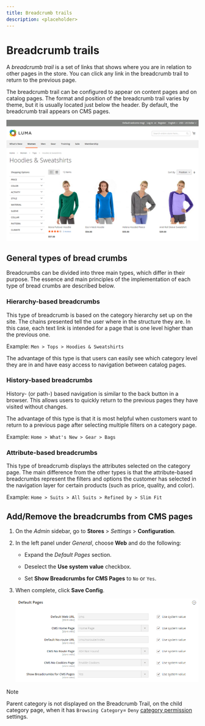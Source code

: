 ```yaml
---
title: Breadcrumb trails
description: <placeholder>
---
```

# Breadcrumb trails

A _breadcrumb trail_ is a set of links that shows where you are in relation to other pages in the store. You can click any link in the breadcrumb trail to return to the previous page.

The breadcrumb trail can be configured to appear on content pages and on catalog pages. The format and position of the breadcrumb trail varies by theme, but it is usually located just below the header. By default, the breadcrumb trail appears on CMS pages.

![Breadcrumb trail displayed in the storefront](./assets/storefront-breadcrumb-trail.png)<!-- zoom -->

## General types of bread crumbs

Breadcrumbs can be divided into three main types, which differ in their purpose. The essence and main principles of the implementation of each type of bread crumbs are described below.

### Hierarchy-based breadcrumbs

This type of breadcrumb is based on the category hierarchy set up on the site. The chains presented tell the user where in the structure they are. In this case, each text link is intended for a page that is one level higher than the previous one.

Example: `Men > Tops > Hoodies & Sweatshirts`

The advantage of this type is that users can easily see which category level they are in and have easy access to navigation between catalog pages.

### History-based breadcrumbs

History- (or path-) based navigation is similar to the back button in a browser. This allows users to quickly return to the previous pages they have visited without changes.

The advantage of this type is that it is most helpful when customers want to return to a previous page after selecting multiple filters on a category page.

Example: `Home > What's New > Gear > Bags`

### Attribute-based breadcrumbs

This type of breadcrumb displays the attributes selected on the category page. The main difference from the other types is that the attribute-based breadcrumbs represent the filters and options the customer has selected in the navigation layer for certain products (such as price, quality, and color).

Example: `Home > Suits > All Suits > Refined by > Slim Fit`

## Add/Remove the breadcrumbs from CMS pages

1. On the _Admin_ sidebar, go to **Stores** > _Settings_ > **Configuration**.

1. In the left panel under _General_, choose **Web** and do the following:

   - Expand the _Default Pages_ section.

   - Deselect the **Use system value** checkbox.

   - Set **Show Breadcrumbs for CMS Pages** to `No` or `Yes`.

1. When complete, click **Save Config**.

   ![Show Breadcrumbs for CMS Pages](./assets/web-default-pages.png)<!-- zoom -->

>[!NOTE]
>
>Parent category is not displayed on the Breadcrumb Trail, on the child category page, when it has `Browsing Category`= `Deny` [category permission](category-permissions.md) settings.

